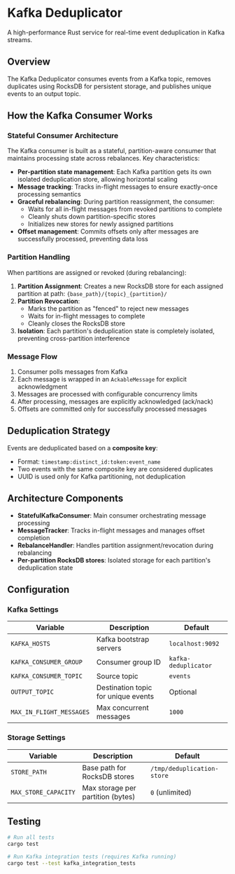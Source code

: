 # Kafka Deduplicator

A high-performance Rust service for real-time event deduplication in Kafka streams.

## Overview

The Kafka Deduplicator consumes events from a Kafka topic, removes duplicates using RocksDB for persistent storage, and publishes unique events to an output topic.

## How the Kafka Consumer Works

### Stateful Consumer Architecture

The Kafka consumer is built as a stateful, partition-aware consumer that maintains processing state across rebalances. Key characteristics:

- **Per-partition state management**: Each Kafka partition gets its own isolated deduplication store, allowing horizontal scaling
- **Message tracking**: Tracks in-flight messages to ensure exactly-once processing semantics
- **Graceful rebalancing**: During partition reassignment, the consumer:
  - Waits for all in-flight messages from revoked partitions to complete
  - Cleanly shuts down partition-specific stores
  - Initializes new stores for newly assigned partitions
- **Offset management**: Commits offsets only after messages are successfully processed, preventing data loss

### Partition Handling

When partitions are assigned or revoked (during rebalancing):

1. **Partition Assignment**: Creates a new RocksDB store for each assigned partition at path: `{base_path}/{topic}_{partition}/`
2. **Partition Revocation**: 
   - Marks the partition as "fenced" to reject new messages
   - Waits for in-flight messages to complete
   - Cleanly closes the RocksDB store
3. **Isolation**: Each partition's deduplication state is completely isolated, preventing cross-partition interference

### Message Flow

1. Consumer polls messages from Kafka
2. Each message is wrapped in an `AckableMessage` for explicit acknowledgment
3. Messages are processed with configurable concurrency limits
4. After processing, messages are explicitly acknowledged (ack/nack)
5. Offsets are committed only for successfully processed messages

## Deduplication Strategy

Events are deduplicated based on a **composite key**:
- Format: `timestamp:distinct_id:token:event_name`
- Two events with the same composite key are considered duplicates
- UUID is used only for Kafka partitioning, not deduplication

## Architecture Components

- **StatefulKafkaConsumer**: Main consumer orchestrating message processing
- **MessageTracker**: Tracks in-flight messages and manages offset completion
- **RebalanceHandler**: Handles partition assignment/revocation during rebalancing
- **Per-partition RocksDB stores**: Isolated storage for each partition's deduplication state

## Configuration

### Kafka Settings

| Variable | Description | Default |
|----------|-------------|---------|
| `KAFKA_HOSTS` | Kafka bootstrap servers | `localhost:9092` |
| `KAFKA_CONSUMER_GROUP` | Consumer group ID | `kafka-deduplicator` |
| `KAFKA_CONSUMER_TOPIC` | Source topic | `events` |
| `OUTPUT_TOPIC` | Destination topic for unique events | Optional |
| `MAX_IN_FLIGHT_MESSAGES` | Max concurrent messages | `1000` |

### Storage Settings

| Variable | Description | Default |
|----------|-------------|---------|
| `STORE_PATH` | Base path for RocksDB stores | `/tmp/deduplication-store` |
| `MAX_STORE_CAPACITY` | Max storage per partition (bytes) | `0` (unlimited) |

## Testing

```bash
# Run all tests
cargo test

# Run Kafka integration tests (requires Kafka running)
cargo test --test kafka_integration_tests
```